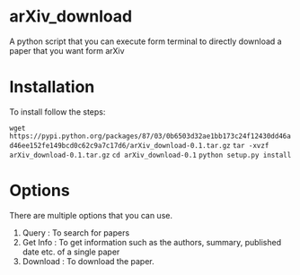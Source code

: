 # arXiv_download
A python script that you can execute form terminal to directly download a paper that you want form arXiv

# Installation
To install follow the steps:

`wget https://pypi.python.org/packages/87/03/0b6503d32ae1bb173c24f12430dd46ad46ee152fe149bcd0c62c9a7c17d6/arXiv_download-0.1.tar.gz`
`tar -xvzf arXiv_download-0.1.tar.gz`
`cd arXiv_download-0.1`
`python setup.py install`

# Options

There are multiple options that you can use.
1) Query : To search for papers
2) Get Info : To get information such as the authors, summary, published date etc. of a single paper
3) Download : To download the paper.

